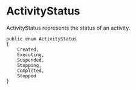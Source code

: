 # ActivityStatus

ActivityStatus represents the status of an activity.

<pre><code>public enum ActivityStatus
{
    Created,
    Executing,
    Suspended,
    Stopping,
    Completed,
    Stopped
}
</code></pre>



